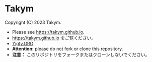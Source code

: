 # Takym
Copyright (C) 2023 Takym.

* Please see <https://takym.github.io>.
* <https://takym.github.io> をご覧ください。
* [Yigty.ORG](https://github.com/YigtyORG/Yigty.ORG)
* **Attention:** please do not fork or clone this repository.
* **注意：** このリポジトリをフォークまたはクローンしないでください。
